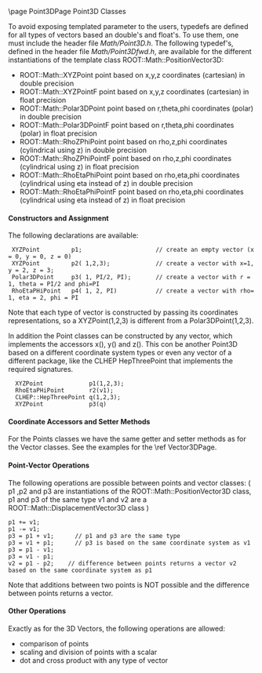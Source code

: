 \page Point3DPage Point3D Classes

To avoid exposing templated parameter to the users, typedefs are defined for all types of
vectors based an double's and float's. To use them, one must include the header file _Math/Point3D.h_.
The following typedef's, defined in the header file _Math/Point3Dfwd.h_, are available for
the different instantiations of the template class ROOT::Math::PositionVector3D:

*   ROOT::Math::XYZPoint point based on x,y,z coordinates (cartesian) in double precision
*   ROOT::Math::XYZPointF point based on x,y,z coordinates (cartesian) in float precision
*   ROOT::Math::Polar3DPoint point based on r,theta,phi coordinates (polar) in double precision
*   ROOT::Math::Polar3DPointF point based on r,theta,phi coordinates (polar) in float precision
*   ROOT::Math::RhoZPhiPoint point based on rho,z,phi coordinates (cylindrical using z) in double precision
*   ROOT::Math::RhoZPhiPointF point based on rho,z,phi coordinates (cylindrical using z) in float precision
*   ROOT::Math::RhoEtaPhiPoint point based on rho,eta,phi coordinates (cylindrical using eta instead of z) in double precision
*   ROOT::Math::RhoEtaPhiPointF point based on rho,eta,phi coordinates (cylindrical using eta instead of z) in float precision

#### Constructors and Assignment

The following declarations are available:

```
 XYZPoint         p1;                     // create an empty vector (x = 0, y = 0, z = 0)
 XYZPoint         p2( 1,2,3);             // create a vector with x=1, y = 2, z = 3;
 Polar3DPoint     p3( 1, PI/2, PI);       // create a vector with r = 1, theta = PI/2 and phi=PI
 RhoEtaPHiPoint   p4( 1, 2, PI)           // create a vector with rho= 1, eta = 2, phi = PI
```

Note that each type of vector is constructed by passing its coordinates representations, so
a XYZPoint(1,2,3) is different from a Polar3DPoint(1,2,3).

In addition the Point classes can be constructed by any vector, which implements the accessors
x(), y() and z(). This con be another Point3D based on a different coordinate system types
or even any vector of a different package, like the CLHEP HepThreePoint that implements
the required signatures.

```
  XYZPoint             p1(1,2,3);
  RhoEtaPHiPoint       r2(v1);
  CLHEP::HepThreePoint q(1,2,3);
  XYZPoint             p3(q)
```

#### Coordinate Accessors and Setter Methods

For the Points classes we have the same getter and setter methods as for the Vector classes.
See the examples for the \ref Vector3DPage.

#### Point-Vector Operations

The following operations are possible between points and vector classes: ( p1 ,p2 and p3 are
instantiations of the ROOT::Math::PositionVector3D class, p1 and p3 of the same type v1 and
v2 are a ROOT::Math::DisplacementVector3D class )

```
p1 += v1;
p1 -= v1;
p3 = p1 + v1;      // p1 and p3 are the same type
p3 = v1 + p1;      // p3 is based on the same coordinate system as v1
p3 = p1 - v1;
p3 = v1 - p1;
v2 = p1 - p2;    // difference between points returns a vector v2 based on the same coordinate system as p1
```

Note that additions between two points is NOT possible and the difference between points returns a vector.

#### Other Operations

Exactly as for the 3D Vectors, the following operations are allowed:

*   comparison of points
*   scaling and division of points with a scalar
*   dot and cross product with any type of vector
